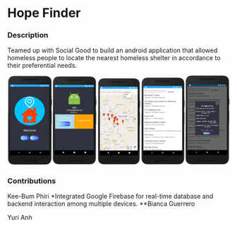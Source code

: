 # Hope Finder
### Description
Teamed up with Social Good to build an android application that allowed homeless people to locate the nearest homeless shelter in accordance to their preferential needs. 

<img alt="Home Page/Login" src="imgs/ss01.png"  width="20%"  height="20%"><img alt="User Info" src="imgs/ss05.png"  width="20%"  height="20%"><img alt="Google Maps" src="imgs/ss04.png"  width="20%"  height="46%"><img alt="Shelter List" src="imgs/ss02.png"  width="20%"  height="20%"><img alt="Shelter List: Reserving Shelter" src="imgs/ss03.png"  width="20%"  height="20%">

### Contributions
Kee-Bum Phiri
*Integrated Google Firebase for real-time database and backend interaction among multiple devices.
**Bianca Guerrero

Yuri Anh


